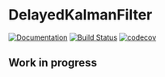 # DelayedKalmanFilter

<!-- [![Stable](https://img.shields.io/badge/docs-stable-blue.svg)](https://burtonjosh.github.io/DelayedKalmanFilter.jl/stable) -->
[![Documentation](https://img.shields.io/badge/docs-dev-blue.svg)](https://burtonjosh.github.io/DelayedKalmanFilter.jl)
[![Build Status](https://github.com/burtonjosh/DelayedKalmanFilter.jl/workflows/CI/badge.svg)](https://github.com/burtonjosh/DelayedKalmanFilter.jl/actions)
[![codecov](https://codecov.io/gh/burtonjosh/DelayedKalmanFilter.jl/graph/badge.svg?token=rjSaPU1zty)](https://codecov.io/gh/burtonjosh/DelayedKalmanFilter.jl)

## Work in progress
